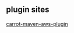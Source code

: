 
## plugin sites

[carrot-maven-aws-plugin](http://carrot-garden.github.com/carrot-maven/site/carrot-maven-aws-plugin/)

